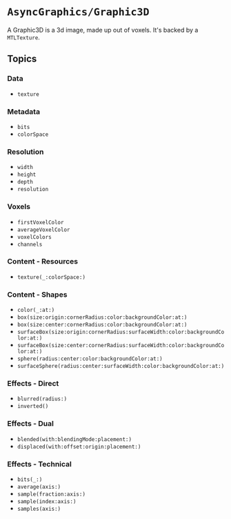 # ``AsyncGraphics/Graphic3D``

A Graphic3D is a 3d image, made up out of voxels. It's backed by a `MTLTexture`. 

## Topics

### Data

- ``texture``

### Metadata

- ``bits``
- ``colorSpace``

### Resolution

- ``width``
- ``height``
- ``depth``
- ``resolution``

### Voxels

- ``firstVoxelColor``
- ``averageVoxelColor``
- ``voxelColors``
- ``channels``
<!--- ``isVoxelsEqual(to:)``-->

### Content - Resources

- ``texture(_:colorSpace:)``

### Content - Shapes

- ``color(_:at:)``
- ``box(size:origin:cornerRadius:color:backgroundColor:at:)``
- ``box(size:center:cornerRadius:color:backgroundColor:at:)``
- ``surfaceBox(size:origin:cornerRadius:surfaceWidth:color:backgroundColor:at:)``
- ``surfaceBox(size:center:cornerRadius:surfaceWidth:color:backgroundColor:at:)``
- ``sphere(radius:center:color:backgroundColor:at:)``
- ``surfaceSphere(radius:center:surfaceWidth:color:backgroundColor:at:)``

### Effects - Direct

- ``blurred(radius:)``
- ``inverted()``

### Effects - Dual

- ``blended(with:blendingMode:placement:)``
- ``displaced(with:offset:origin:placement:)``

### Effects - Technical

- ``bits(_:)``
- ``average(axis:)``
- ``sample(fraction:axis:)``
- ``sample(index:axis:)``
- ``samples(axis:)``
